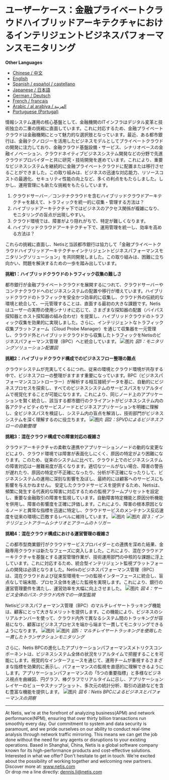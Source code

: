 # ユーザーケース：金融プライベートクラウドハイブリッドアーキテクチャにおけるインテリジェントビジネスパフォーマンスモニタリング

**Other Languages**

+ [Chinese / 中文](/docs/zh/Smart-Business-Performance-Monitoring-in-Financial-Private-Cloud-Hybrid-Architectures-zh.md)
+ [English](/docs/en/Smart-Business-Performance-Monitoring-in-Financial-Private-Cloud-Hybrid-Architectures-en.md)
+ [Spanish / español / castellano](/docs/es/Smart-Business-Performance-Monitoring-in-Financial-Private-Cloud-Hybrid-Architectures-es.md)
+ [Japanese / 日本語](/docs/ja/Smart-Business-Performance-Monitoring-in-Financial-Private-Cloud-Hybrid-Architectures-ja.md)
+ [German / Deutsch](/docs/de/Smart-Business-Performance-Monitoring-in-Financial-Private-Cloud-Hybrid-Architectures-de.md)
+ [French / français](/docs/fr/Smart-Business-Performance-Monitoring-in-Financial-Private-Cloud-Hybrid-Architectures-fr.md)
+ [Arabic / al arabiya / العربية](/docs/ar/Smart-Business-Performance-Monitoring-in-Financial-Private-Cloud-Hybrid-Architectures-ar.md)
+ [Portuguese (Portugal)](/docs/pt/Smart-Business-Performance-Monitoring-in-Financial-Private-Cloud-Hybrid-Architectures-pt.md)


情報システム運用の核心基盤として、金融機関のITインフラはデジタル変革と技術独立の二重の挑戦に直面しています。これに対応するため、金融プライベートクラウドは金融機関にとって魅力的な選択肢となっています。最近、ある都市銀行は、金融テクノロジーを活用したビジネスモデルとしてプライベートクラウドの開発に注力しており、金融クラウド基盤設備・サービス、シナリオベースの金融イノベーション、クラウドネイティブビジネスシステム開発などの分野で先進クラウドプロバイダーと共に研究・技術開発を進めています。これにより、重要なビジネスシステムを継続的に金融プライベートクラウドに配置または移行させることができました。この取り組みは、ビジネスの迅速な対応能力、リソースコストの最適化、セキュリティ性能の向上など、多くの利点をもたらしました。しかし、運用管理にも新たな挑戦をもたらしています。

1. クラウドサーバー／コンテナクラウドを含むハイブリッドクラウドアーキテクチャを越えて、トラフィックを統一的に収集・管理する方法は？
2. ハイブリッドアーキテクチャ下ではビジネスのアクセス関係が複雑になり、モニタリングの盲点が出現しやすい。
3. クラウド環境では、障害がより隠れがちで、特定が難しくなります。
4. ハイブリッドクラウドアーキテクチャ下で、運用管理を統一し、効率を高める方法は？

これらの挑戦に直面し、Netisと当該都市銀行は協力して「金融プライベートクラウドハイブリッドアーキテクチャインテリジェントビジネスパフォーマンスモニタリングソリューション」を共同開発しました。この取り組みは、困難に立ち向かい、問題を解決するための一歩を踏み出しています。

**挑戦1：ハイブリッドクラウドのトラフィック収集の難しさ**

都市銀行が金融プライベートクラウドを展開するにつれて、クラウドサーバーやコンテナクラウドへのビジネスシステムの配置や移行が増えています。ハイブリッドクラウドのトラフィックを安全かつ効率的に収集し、クラウド外の伝統的な環境と統合して、一元管理することは、直面する最初の大きな課題です。Netisはユーザーの実際の使用シナリオに応じて、さまざまな探知器の配置（バイパス探知器とホスト探知器の組み合わせ）を提案し、ハイブリッドクラウドのトラフィック収集を効果的に実現しました。さらに、インテリジェントなトラフィック収集プラットフォーム（Cloud Probe Manager）を通じて収集器を一元管理し、クラウド外とハイブリッドクラウドから収集したトラフィックをNetisのビジネスパフォーマンス管理（BPC）へと統合しています。
![图片](https://mmbiz.qpic.cn/mmbiz_jpg/o672k3fsicq3aiabrR0ibCBLmsV6iae9IV8eicSYpc2jHwmXaszCfF6HXqPXXba4nFMFro0zT1qjp3Vzjz9b6vuojuw/640?wx_fmt=jpeg&wxfrom=5&wx_lazy=1&wx_co=1)
*図1：モニタリングソリューション配置図*

**挑戦2：ハイブリッドクラウド構成でのビジネスフロー整理の難点**

クラウドシステムが充実してくるにつれ、従来の環境とクラウド環境が共存する中で、ビジネスフローの整理がますます重要になっています。BPC（ビジネスパフォーマンスコントローラー）が解析する相互接続データを基に、自動的にビジネスプロセスを探索し、すべてのビジネスシステムのサービスパスをリアルタイムで視覚化することが可能になります。これにより、同じノード上のアプリケーションを賢く統合し、該当する都市銀行のクライアントがビジネスシステム内の各アクティビティのサービスノードとビジネスアプリケーションを明確に理解し、全ビジネスパスを検証し、システム内の盲点を解消し、技術部門がビジネスシステムを深く理解するのに役立ちます。 
![图片](https://mmbiz.qpic.cn/mmbiz_jpg/o672k3fsicq3aiabrR0ibCBLmsV6iae9IV8eOnrHmIC2n9WcbibYwPFRPQPZ96KHdQiahRjibd6tGibHPuYzUFLbjV6thQ/640?wx_fmt=jpeg&wxfrom=5&wx_lazy=1&wx_co=1)
*図2：SPVDによるビジネスフローの自動整理*

**挑戦3：混在クラウド構成での障害対応の複雑さ**

クラウドアーキテクチャの柔軟な連携やアプリケーションノードの動的な変更などにより、クラウド環境では障害が表面化しにくく、原因の特定がより困難になります。このため、従来のシステムに比べて、クラウド上でのビジネスシステムの障害対応は一層難易度が高くなります。適切なツールがない場合、障害の警告が遅れたり、原因の特定が不正確になったり、分析が不正確になったりして、ビジネスシステムの運用に深刻な影響を及ぼし、最終的には顧客へのサービスにも影響を与えかねません。 安定したクラウドサービスを提供するため、Netisは、頻繁に発生する代表的な障害に対応するための監視アラームプリセットを設定し、重要な金融取引の障害を監視しています。自動障害特定機能と原因分析機能を併用し、障害の影響度を正確に評価します。これにより、障害の根本原因となるノードと異常な指標を迅速に特定し、クラウドサービスのメンテナンス反応速度を従来の環境に匹敵するレベルに維持しています。 
![图片](https://mmbiz.qpic.cn/mmbiz_jpg/o672k3fsicq3aiabrR0ibCBLmsV6iae9IV8eZ07v3TGgWRswlTmhibicHKBdZia0OPxTMQxwHORfmGqvnMiahsTTYYJUuQ/640?wx_fmt=jpeg&wxfrom=5&wx_lazy=1&wx_co=1)
![图片](https://mmbiz.qpic.cn/mmbiz_jpg/o672k3fsicq3aiabrR0ibCBLmsV6iae9IV8ePCCCibQxF2DIvaTDHkIeTTBOTJs7MPO6BooPryicOAkZSsEcEYhXd1rw/640?wx_fmt=jpeg&wxfrom=5&wx_lazy=1&wx_co=1)
*図 3：インテリジェントアラームシナリオとアラームのトリガー*

**挑戦4：混在クラウド構成における運営管理の複雑さ**

この都市型商業銀行がクラウドサービスプロバイダーとの連携を深めた結果、金融専用クラウドは新たなフェーズに突入しました。これにより、混在クラウドアーキテクチャを基盤とする運営管理作業が、技術運用部門の中核的な課題に浮上しています。これに対応するため、統合型インテリジェント監視プラットフォームの開発は必須となりました。Netisのビジネスパフォーマンス管理（BPC）は、混在クラウドおよび従来型環境を一つの監視インターフェースに統合し、盲点なしで端末間、プロセス全体を通じた監視を実現します。これにより、銀行の運営管理要件を満たし、運営効率を大幅に向上させました。 
![图片](https://mmbiz.qpic.cn/mmbiz_jpg/o672k3fsicq3aiabrR0ibCBLmsV6iae9IV8e7XjvzyrIL4l0ibJ9MQfBgGpdOMHve9iclMQvEicNURHvY5vx8kC9agXDg/640?wx_fmt=jpeg&wxfrom=5&wx_lazy=1&wx_co=1)
*図 4：サービス全体のパス-クラウド内外での一体型監視*

Netisビジネスパフォーマンス管理（BPC）のマルチレイヤートラッキング機能は、顧客にとって大きなメリットを提供します。この機能により、ビジネスのシリアルナンバーを使って、クラウド内外で異なるシステム間のトラッキングが容易になり、顧客はビジネスプロセスを端から端まで一貫してモニタリングできるようになります。 
![图片](https://mmbiz.qpic.cn/mmbiz_jpg/o672k3fsicq3aiabrR0ibCBLmsV6iae9IV8e2FTsia5XDYUnrfSlSbyrjmAibyuG1Dxa3Fp29w1nJXbcNoh5MAVTVVyw/640?wx_fmt=jpeg&wxfrom=5&wx_lazy=1&wx_co=1)
![图片](https://mmbiz.qpic.cn/mmbiz_jpg/o672k3fsicq3aiabrR0ibCBLmsV6iae9IV8e9mAK5j45wGqhT1bMceXP5BV6pcDiaKHv5fa0LRTib5O3VCtW49mSfMWQ/640?wx_fmt=jpeg&wxfrom=5&wx_lazy=1&wx_co=1)
*図5：マルチレイヤートラッキングを使用した一貫したトランザクションモニタリング*

さらに、Netis BPCの進化したアプリケーションパフォーマンスメトリクスコンポーネントは、ビジネスシステム全体の状況をリアルタイムで把握することを可能にします。視覚的なインターフェースを通じて、運用チームが重視するさまざまな指標を効果的に表示し、パフォーマンスの監視を直感的に理解できるようにします。アプリケーションパフォーマンスの「5つの重要指標」と多様なビジネス視点を曲線図、円グラフ、棒グラフでリアルタイムに示し、アプリケーションレイヤーのビューやスナップショット、多次元の統計分析、取引の追跡などを含む豊富な機能を提供します。 
![图片](https://mmbiz.qpic.cn/mmbiz_jpg/o672k3fsicq3aiabrR0ibCBLmsV6iae9IV8e7mMSVibHAvuc6M4icWmYcK574PkxXfXL2ibric5mkAcF1AibM1RwWLV3HdA/640?wx_fmt=jpeg&wxfrom=5&wx_lazy=1&wx_co=1)
*図 6：Netis BPCによるビジネスとパフォーマンスの洞察*
***
At Netis, we're at the forefront of analyzing business(APM) and network performance(NPM), ensuring that over thirty billion transactions run smoothly every day. Our commitment to system and data security is paramount, and we pride ourselves on our ability to conduct real-time analysis through network traffic mirroring. This means we can get the job done without the need for any agents or disruptions to your existing operations. Based in Shanghai, China, Netis is a global software company known for its high-performance products and cost-effective solutions. Interested in what we offer? Don't hesitate to get in touch. We're excited about the possibility of working together and welcoming new partners.  
Discover more at: www.netis.com  
Or drop me a line directly: dennis.li@netis.com
